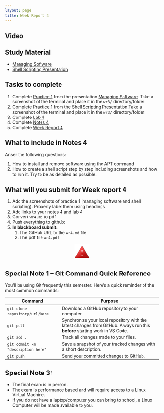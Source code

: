 ```yaml
---
layout: page
title: Week Report 4
---
```


## Video

## Study Material
* [Managing Software](https://docs.google.com/presentation/d/e/2PACX-1vSF-MLL-pMvSnYq71x9ZOUVNrJvwfL9ZMJSBEppKJfTUETA6AZgPA-Q6XcYCbok3MBGrfMD5llDMRci/pub?start=false&loop=false&delayms=3000)
* [Shell Scripting Presentation](https://docs.google.com/presentation/d/e/2PACX-1vSGaFVc1w27_WXIBJUGfPFjWB0nN3jL7jNFfCGuv3JaDI0DnS0OBPZnMvNPFzoRR58ClJikkDJFZwyf/pub?start=false&loop=false&delayms=3000&slide=id.p)

## Tasks to complete
1. Complete [Practice 1](https://docs.google.com/presentation/d/e/2PACX-1vSF-MLL-pMvSnYq71x9ZOUVNrJvwfL9ZMJSBEppKJfTUETA6AZgPA-Q6XcYCbok3MBGrfMD5llDMRci/pub?start=false&loop=false&delayms=3000&slide=id.g2b88a533c23_0_0) from the presentation [Managing Software](https://docs.google.com/presentation/d/e/2PACX-1vSF-MLL-pMvSnYq71x9ZOUVNrJvwfL9ZMJSBEppKJfTUETA6AZgPA-Q6XcYCbok3MBGrfMD5llDMRci/pub?start=false&loop=false&delayms=3000). Take a screenshot of the terminal and place it in the `wr3/` directory/folder
2. Complete [Practice 1](https://docs.google.com/presentation/d/e/2PACX-1vSGaFVc1w27_WXIBJUGfPFjWB0nN3jL7jNFfCGuv3JaDI0DnS0OBPZnMvNPFzoRR58ClJikkDJFZwyf/pub?start=false&loop=false&delayms=3000&slide=id.g3828ac9dff4_0_16) from the [Shell Scripting Presentation](https://docs.google.com/presentation/d/e/2PACX-1vSGaFVc1w27_WXIBJUGfPFjWB0nN3jL7jNFfCGuv3JaDI0DnS0OBPZnMvNPFzoRR58ClJikkDJFZwyf/pub?start=false&loop=false&delayms=3000&slide=id.p).Take a screenshot of the terminal and place it in the `wr3/` directory/folder
3. Complete [Lab 4](https://cis106.com/labs/lab4/)
4. Complete [Notes 4](https://cis106.com/week_report/wr4/#what-to-include-in-notes-4)
5. Complete [Week Report 4](https://cis106.com/week_report/wr4/#what-will-you-submit-for-week-report-4)


## What to include in Notes 4
Anser the following questions:
1. How to install and remove software using the APT command
2. How to create a shell script step by step including screenshots and how to run it. Try to be as detailed as possible.


## What will you submit for Week report 4
1. Add the screenshots of practice 1 (managing software and shell scripting). Properly label them using headings
2. Add links to your notes 4 and lab 4
3. Convert `wr4.md` to pdf
4. Push everything to github:
5. **In blackboard submit:**
   1. The GitHub URL to the `wr4.md` file
   2. The pdf file `wr4.pdf`	


<p align="center" style="display:block"><img src="/assets/warning-icon.png" width="50" /></p>


## Special Note 1 – Git Command Quick Reference
You’ll be using Git frequently this semester. Here’s a quick reminder of the most common commands:

| Command                            | Purpose                                                                                                                     |
| ---------------------------------- | --------------------------------------------------------------------------------------------------------------------------- |
| `git clone repository/url/here`    | Download a GitHub repository to your computer.                                                                              |
| `git pull`                         | Synchronize your local repository with the latest changes from GitHub. Always run this **before** starting work in VS Code. |
| `git add .`                        | Track all changes made to your files.                                                                                       |
| `git commit -m "description here"` | Save a snapshot of your tracked changes with a short description.                                                           |
| `git push`                         | Send your committed changes to GitHub.                                                                                      |


## Special Note 3:
* The final exam is in person. 
* The exam is performance based and will require access to a Linux Virtual Machine. 
* If you do not have a laptop/computer you can bring to school, a Linux Computer will be made available to you.
